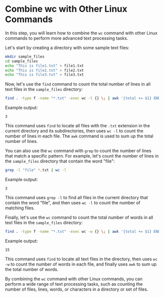 # Combine wc with Other Linux Commands

In this step, you will learn how to combine the `wc` command with other Linux commands to perform more advanced text processing tasks.

Let's start by creating a directory with some sample text files:

```bash
mkdir sample_files
cd sample_files
echo "This is file1.txt" > file1.txt
echo "This is file2.txt" > file2.txt
echo "This is file3.txt" > file3.txt
```

Now, let's use the `find` command to count the total number of lines in all text files in the `sample_files` directory:

```bash
find . -type f -name "*.txt" -exec wc -l {} \; | awk '{total += $1} END {print total}'
```

Example output:

```
3
```

This command uses `find` to locate all files with the `.txt` extension in the current directory and its subdirectories, then uses `wc -l` to count the number of lines in each file. The `awk` command is used to sum up the total number of lines.

You can also use the `wc` command with `grep` to count the number of lines that match a specific pattern. For example, let's count the number of lines in the `sample_files` directory that contain the word "file":

```bash
grep -l "file" *.txt | wc -l
```

Example output:

```
3
```

This command uses `grep -l` to find all files in the current directory that contain the word "file", and then uses `wc -l` to count the number of matching files.

Finally, let's use the `wc` command to count the total number of words in all text files in the `sample_files` directory:

```bash
find . -type f -name "*.txt" -exec wc -w {} \; | awk '{total += $1} END {print total}'
```

Example output:

```
15
```

This command uses `find` to locate all text files in the directory, then uses `wc -w` to count the number of words in each file, and finally uses `awk` to sum up the total number of words.

By combining the `wc` command with other Linux commands, you can perform a wide range of text processing tasks, such as counting the number of files, lines, words, or characters in a directory or set of files.
